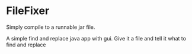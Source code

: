 FileFixer
=========

Simply compile to a runnable jar file.

A simple find and replace java app with gui. Give it a file and tell it what to find and replace
